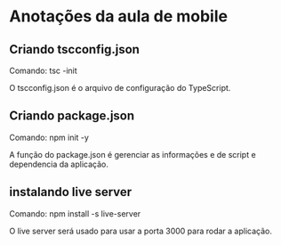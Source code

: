 # Anotações da aula de mobile 

## Criando tscconfig.json

Comando: tsc -init

O tscconfig.json é o arquivo de configuração do 
TypeScript.


## Criando package.json

Comando: npm init -y

A função do package.json é gerenciar as informações e de 
script e dependencia da aplicação.

## instalando live server

Comando: npm install -s live-server

O live server será usado para usar a porta 3000 para 
rodar a aplicação.

